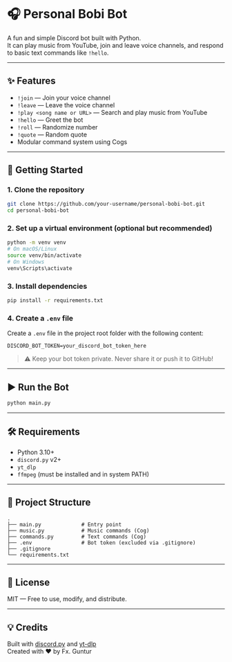 # 🎧 Personal Bobi Bot

A fun and simple Discord bot built with Python.  
It can play music from YouTube, join and leave voice channels, and respond to basic text commands like `!hello`.

---

## ✨ Features

- `!join` — Join your voice channel  
- `!leave` — Leave the voice channel  
- `!play <song name or URL>` — Search and play music from YouTube  
- `!hello` — Greet the bot
- `!roll` — Randomize number  
- `!quote` — Random quote    
- Modular command system using Cogs

---

## 🚀 Getting Started

### 1. Clone the repository

```bash
git clone https://github.com/your-username/personal-bobi-bot.git
cd personal-bobi-bot
```

### 2. Set up a virtual environment (optional but recommended)

```bash
python -m venv venv
# On macOS/Linux
source venv/bin/activate
# On Windows
venv\Scripts\activate
```

### 3. Install dependencies

```bash
pip install -r requirements.txt
```

### 4. Create a `.env` file

Create a `.env` file in the project root folder with the following content:

```env
DISCORD_BOT_TOKEN=your_discord_bot_token_here
```

> ⚠️ Keep your bot token private. Never share it or push it to GitHub!

---

## ▶️ Run the Bot

```bash
python main.py
```

---

## 🛠 Requirements

- Python 3.10+
- `discord.py` v2+
- `yt_dlp`
- `ffmpeg` (must be installed and in system PATH)

---

## 📁 Project Structure

```text
.
├── main.py             # Entry point
├── music.py            # Music commands (Cog)
├── commands.py         # Text commands (Cog)
├── .env                # Bot token (excluded via .gitignore)
├── .gitignore
└── requirements.txt
```

---

## 📜 License

MIT — Free to use, modify, and distribute.

---

## 💡 Credits

Built with [discord.py](https://github.com/Rapptz/discord.py) and [yt-dlp](https://github.com/yt-dlp/yt-dlp)  
Created with ❤️ by Fx. Guntur
